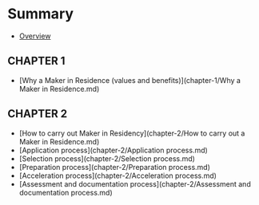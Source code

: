 # Summary

* [Overview](README.md)


## CHAPTER 1

* [Why a Maker in Residence (values and benefits)](chapter-1/Why a Maker in Residence.md)

## CHAPTER 2

* [How to carry out Maker in Residency](chapter-2/How to carry out a Maker in Residence.md)
* [Application process](chapter-2/Application process.md)
* [Selection process](chapter-2/Selection process.md)
* [Preparation process](chapter-2/Preparation process.md)
* [Acceleration process](chapter-2/Acceleration process.md)
* [Assessment and documentation process](chapter-2/Assessment and documentation process.md)

<!--
## TEMPLATES

* [Layout elements](templates/layout-elements.md)
* [BOM](templates/BOM.md)
* [Step by step guide](templates/step-by-step.md)
* [One pager](templates/one-pager.md)
* [How to start a new book](templates/how-to-start-a-new-book.md)
* [Todolist](templates/todolist.md) -->
